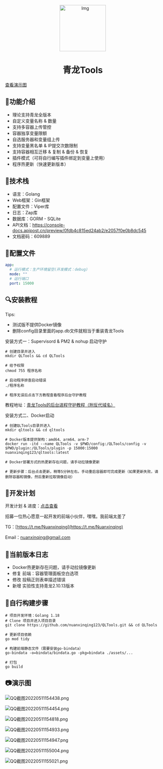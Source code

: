 <!--suppress HtmlDeprecatedAttribute -->
<p align="center">
  <a href="https://github.com/whyour/qinglong">
    <img width="150" src="https://z3.ax1x.com/2021/11/18/I7MpAe.png" alt="Img">
  </a>
</p>

<h1 align="center">青龙Tools</h1>
<p><a href="https://github.com/nuanxinqing123/QLTools#%E6%BC%94%E7%A4%BA%E5%9B%BE">查看演示图</a></p>

## 🍭功能介绍
- 理论支持青龙全版本
- 自定义变量名称 & 数量
- 支持多容器上传管控
- 容器独享变量限额
- 自选服务器和变量组上传
- 支持变量黑名单 & IP提交次数限制
- 支持容器相互迁移 & 复制 & 备份 & 恢复
- 插件模式（可将自行编写插件绑定到变量上使用）
- 程序热更新（快速更新版本）

## 🍳技术栈
- 语言：Golang
- Web框架：Gin框架
- 配置文件：Viper库
- 日志：Zap库
- 数据库：GORM - SQLite
- API文档：https://console-docs.apipost.cn/preview/0fdb4c815ed24ab2/e2057f0e0b8dc545
- 文档密码：609889

## 🧸配置文件
```yaml
app:
  # 运行模式：生产环境留空(开发模式：debug)
  mode: ""
  # 运行端口
  port: 15000
```

## 🔍安装教程
Tips: 
- 测试版不提供Docker镜像 
- 删除config目录里面的app.db文件就相当于重装青龙Tools

安装方式一：Supervisord & PM2 & nohup 启动守护
```shell
# 创建目录并进入
mkdir QLTools && cd QLTools

# 给予权限
chmod 755 程序名称

# 启动程序排查启动错误
./程序名称

# 程序无误后点击下方教程查看程序后台守护教程
```

教程地址：[青龙Tools的后台进程守护教程（附反代域名）](https://6b7.org/460.html)

安装方式二、Docker启动
```shell
# 创建QLTools目录并进入
mkdir qltools && cd qltools

# Docker版本提供架构：amd64、arm64、arm-7
docker run -itd --name QLTools -v $PWD/config:/QLTools/config -v $PWD/plugin:/QLTools/plugin -p 15000:15000 nuanxinqing123/qltools:latest

# Docker部署方式的热更新存在问题，请手动拉镜像更新

# 更新步骤：后台点击更新，稍等5分钟左右。手动重启容器即可完成更新（如果更新失败，请删除容器和镜像，然后重新拉取镜像启动）
```

## 🎯开发计划

开发计划 & 进度：[点击查看](https://web.banlikanban.com/kanban/626f9b4c6ade1220282ac551)

招募一位热心愿意一起开发的前端小伙伴，嘿嘿。我前端太差了

TG：[https://t.me/Nuanxinqing](https://t.me/Nuanxinqing)

Email：nuanxinqing@gmail.com

## 🧩当前版本日志
- Docker热更新存在问题，请手动拉镜像更新
- 修复 前端：容器管理面板空白选项
- 修改 投稿正则表单描述错误
- 新增 实验性支持青龙2.10.13版本

## 📔自行构建步骤
```shell
# 项目开发环境：Golang 1.18
# Clone 项目并进入项目目录
git clone https://github.com/nuanxinqing123/QLTools.git && cd QLTools

# 更新项目依赖
go mod tidy

# 构建前端静态文件（需要安装go-bindata）
go-bindata -o=bindata/bindata.go -pkg=bindata ./assets/...

# 打包
go build
```

## 📷演示图

![QQ截图20220511154438.png](https://pic.6b7.xyz/2022/05/11/25a5e41170f5f.png)

![QQ截图20220511154454.png](https://pic.6b7.xyz/2022/05/11/3f13f15d25b46.png)

![QQ截图20220511154818.png](https://pic.6b7.xyz/2022/05/11/e41ea41542307.png)

![QQ截图20220511154933.png](https://pic.6b7.xyz/2022/05/11/40f36ef85f79d.png)

![QQ截图20220511154947.png](https://pic.6b7.xyz/2022/05/11/347a5fd9b12f2.png)

![QQ截图20220511155004.png](https://pic.6b7.xyz/2022/05/11/3c3c339fa3b82.png)

![QQ截图20220511155021.png](https://pic.6b7.xyz/2022/05/11/4fe5dab516d93.png)



